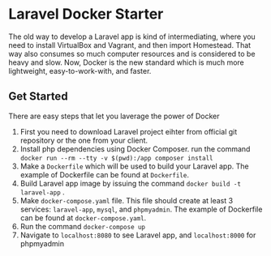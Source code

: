 # Laravel Docker Starter
The old way to develop a Laravel app is kind of intermediating, where you need to install VirtualBox and Vagrant, and then import Homestead. That way also consumes so much computer resources and is considered to be heavy and slow. Now, Docker is the new standard which is much more lightweight, easy-to-work-with, and faster.

## Get Started
There are easy steps that let you laverage the power of Docker
1. First you need to download Laravel project eihter from official git repository or the one from your client.
2. Install php dependencies using Docker Composer. run the command `docker run --rm --tty -v $(pwd):/app composer install`
3. Make a `Dockerfile` which will be used to build your Laravel app. The example of Dockerfile can be found at `Dockerfile`.
4. Build Laravel app image by issuing the command `docker build -t laravel-app` .
5. Make `docker-compose.yaml` file. This file should create at least 3 services: `laravel-app`, `mysql`, and `phpmyadmin`. The example of Dockerfile can be found at `docker-compose.yaml`.
6. Run the command `docker-compose up`
7. Navigate to `localhost:8080` to see Laravel app, and `localhost:8000` for phpmyadmin
